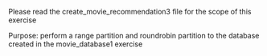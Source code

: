Please read the create_movie_recommendation3 file for the scope of this exercise

Purpose: perform a range partition and roundrobin partition to the database created in the movie_database1 exercise
